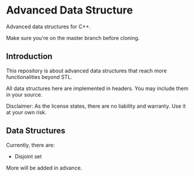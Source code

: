 # Advanced Data Structure

Advanced data structures for C++.

Make sure you're on the master branch before cloning.

## Introduction

This repository is about advanced data structures that reach more functionalities beyond STL.

All data structures here are implemented in headers. You may include them in your source.

Disclaimer: As the license states, there are no liability and warranty. Use it at your own risk.

## Data Structures

Currently, there are:

- Disjoint set

More will be added in advance.
